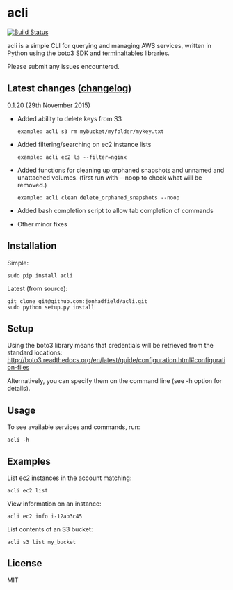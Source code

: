 acli
========

[![Build Status](https://travis-ci.org/jonhadfield/acli.svg?branch=master)](https://travis-ci.org/jonhadfield/acli)

acli is a simple CLI for querying and managing AWS services, written in Python using the [boto3](http://aws.amazon.com/sdk-for-python/ "boto3") SDK and [terminaltables](https://github.com/Robpol86/terminaltables "terminal tables") libraries.

Please submit any issues encountered.

Latest changes ([changelog](https://github.com/jonhadfield/acli/blob/master/CHANGELOG.md "Changelog"))
------------
0.1.20 (29th November 2015)

- Added ability to delete keys from S3

    `example: acli s3 rm mybucket/myfolder/mykey.txt`

- Added filtering/searching on ec2 instance lists

    `example: acli ec2 ls --filter=nginx`

- Added functions for cleaning up orphaned snapshots and unnamed and unattached volumes. (first run with --noop to check what will be removed.)

    `example: acli clean delete_orphaned_snapshots --noop`

- Added bash completion script to allow tab completion of commands
- Other minor fixes

Installation
------------
Simple:

    sudo pip install acli

Latest (from source):

    git clone git@github.com:jonhadfield/acli.git
    sudo python setup.py install

Setup
-----

Using the boto3 library means that credentials will be retrieved from the standard locations: http://boto3.readthedocs.org/en/latest/guide/configuration.html#configuration-files

Alternatively, you can specify them on the command line (see -h option for details).


Usage
-----
To see available services and commands, run:

    acli -h


Examples
--------
List ec2 instances in the account matching:

    acli ec2 list

View information on an instance:

    acli ec2 info i-12ab3c45

List contents of an S3 bucket:

    acli s3 list my_bucket

License
-------
MIT
